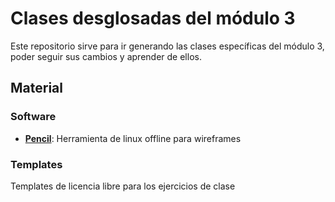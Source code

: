 # Clases desglosadas del módulo 3

Este repositorio sirve para ir generando las clases específicas del módulo 3, poder seguir sus cambios y aprender de ellos.

## Material

### Software

* **[Pencil](https://pencil.evolus.vn/)**: Herramienta de linux offline para wireframes

### Templates

Templates de licencia libre para los ejercicios de clase
